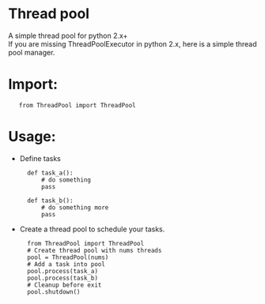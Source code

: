 Thread pool
============
A simple thread pool for python 2.x+<br/>
If you are missing ThreadPoolExecutor in python 2.x, here is a simple thread pool manager. 

Import:
============

       from ThreadPool import ThreadPool

Usage:
============

- Define tasks


        def task_a():
            # do something
            pass
            
        def task_b():
            # do something more
            pass
        
- Create a thread pool to schedule your tasks.
    
        from ThreadPool import ThreadPool
        # Create thread pool with nums threads
        pool = ThreadPool(nums)
        # Add a task into pool
        pool.process(task_a)
        pool.process(task_b)
        # Cleanup before exit
        pool.shutdown()
    
